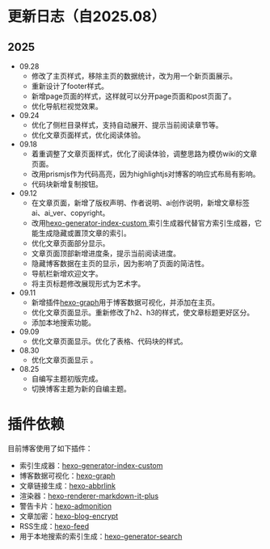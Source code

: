 # 更新日志（自2025.08）

## 2025
- 09.28
	- 修改了主页样式，移除主页的数据统计，改为用一个新页面展示。
	- 重新设计了footer样式。
	- 新增page页面的样式，这样就可以分开page页面和post页面了。
	- 优化导航栏视觉效果。
- 09.24
	- 优化了侧栏目录样式，支持自动展开、提示当前阅读章节等。
	- 优化文章页面样式，优化阅读体验。
- 09.18
	- 着重调整了文章页面样式，优化了阅读体验，调整思路为模仿wiki的文章页面。
	- 改用prismjs作为代码高亮，因为highlightjs对博客的响应式布局有影响。
	- 代码块新增复制按钮。
- 09.12
	- 在文章页面，新增了版权声明、作者说明、ai创作说明，新增文章标签 ai、ai_ver、copyright。
	- 改用[hexo-generator-index-custom ](https://github.com/im0o/hexo-generator-index-custom)索引生成器代替官方索引生成器，它能生成隐藏或置顶文章的索引。
	- 优化文章页面部分显示。
	- 文章页面顶部新增进度条，提示当前阅读进度。
	- 隐藏博客数据在主页的显示，因为影响了页面的简洁性。
	- 导航栏新增欢迎文字。
	- 将主页标题修改展现形式为艺术字。
- 09.11
	- 新增插件[hexo-graph](https://github.com/codepzj/hexo-graph)用于博客数据可视化，并添加在主页。
	- 优化文章页面显示。重新修改了h2、h3的样式，使文章标题更好区分。
	- 添加本地搜索功能。
- 09.09
	- 优化文章页面显示。优化了表格、代码块的样式。
- 08.30
	- 优化文章页面显示 。
- 08.25 
	- 自编写主题初版完成。
	- 切换博客主题为新的自编主题。

# 插件依赖

目前博客使用了如下插件：
- 索引生成器：[hexo-generator-index-custom ](https://github.com/im0o/hexo-generator-index-custom)
- 博客数据可视化：[hexo-graph](https://github.com/codepzj/hexo-graph)
- 文章链接生成：[hexo-abbrlink](https://github.com/ohroy/hexo-abbrlink)
- 渲染器：[hexo-renderer-markdown-it-plus](https://github.com/CHENXCHEN/hexo-renderer-markdown-it-plus)
- 警告卡片：[hexo-admonition](https://github.com/lxl80/hexo-admonition)
- 文章加密：[hexo-blog-encrypt](https://github.com/D0n9X1n/hexo-blog-encrypt)
- RSS生成：[hexo-feed](https://github.com/sergeyzwezdin/hexo-feed)
- 用于本地搜索的索引生成：[hexo-generator-search](https://github.com/wzpan/hexo-generator-search)
